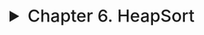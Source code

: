 

<details>
  <summary style="font-size: 30px; font-weight: 500; cursor: pointer;">Chapter 6. HeapSort</summary>

# Build Max Heap


![DSA C61](../static/DSA_c61.png)

![DSA C62](../static/DSA_c62.png)

---

# Pop Max 

![DSA C63](../static/DSA_c63.png)

---

# Max Heapify

![DSA C65](../static/DSA_c65.png)

![DSA C64](../static/DSA_c64.png)


---

# Heap Sort Algorithm
- Using the building blocks

![DSA C66](../static/DSA_c66.png)


</details>